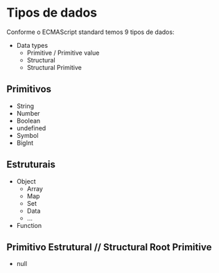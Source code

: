 # Tipos de dados

Conforme o ECMAScript standard temos 9 tipos de dados:

* Data types
  * Primitive / Primitive value
  * Structural
  * Structural Primitive

## Primitivos

* String
* Number
* Boolean
* undefined
* Symbol
* BigInt

## Estruturais

* Object
  * Array
  * Map
  * Set
  * Data
  * ...
* Function

## Primitivo Estrutural // Structural Root Primitive

* null
